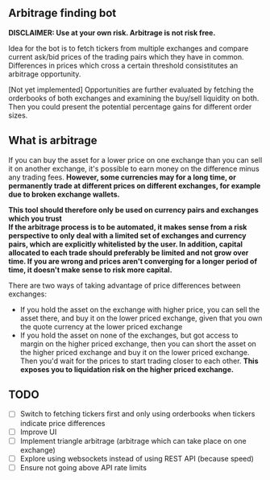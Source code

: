 ## Arbitrage finding bot

**DISCLAIMER: Use at your own risk. Arbitrage is not risk free.**  

Idea for the bot is to fetch tickers from multiple exchanges and compare current ask/bid prices 
of the trading pairs which they have in common.
Differences in prices which cross a certain threshold consistitutes an arbitrage opportunity.

[Not yet implemented] Opportunities are further evaluated by fetching the orderbooks of
both exchanges and examining the buy/sell liquidity on both. Then you could present the potential percentage gains
for different order sizes.

## What is arbitrage
If you can buy the asset for a lower price on one exchange than you can sell it on another exchange,
it's possible to earn money on the difference minus any trading fees. 
**However, some currencies may for a long time, or permanently trade at different prices on different 
exchanges, for example due to broken exchange wallets.**

**This tool should therefore only be used on currency pairs and exchanges which you trust**  
**If the arbitrage process is to be automated, it makes sense from a risk perspective to only deal with a 
limited set of exchanges and currency pairs, which are explicitly whitelisted by the user. 
In addition, capital allocated to each trade should preferably be limited and not grow over time. 
If you are wrong and prices aren't converging for a longer period of time, it doesn't make sense to risk more capital.**


There are two ways of taking advantage of price differences between exchanges:
- If you hold the asset on the exchange with higher price, you can sell the asset there, 
and buy it on the lower priced exchange, given that you own the quote currency at the lower priced exchange
- If you hold the asset on none of the exchanges, but got access to margin on the higher priced exchange, 
then you can short the asset on the higher priced exchange and buy it on the lower priced exchange. Then you'd 
wait for the prices to start trading closer to each other. **This exposes you to liquidation risk on the higher 
priced exchange.**

## TODO
- [ ] Switch to fetching tickers first and only using orderbooks when tickers indicate price differences
- [ ] Improve UI
- [ ] Implement triangle arbitrage (arbitrage which can take place on one exchange)
- [ ] Explore using websockets instead of using REST API (because speed)
- [ ] Ensure not going above API rate limits
